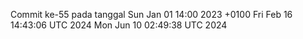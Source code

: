 Commit ke-55 pada tanggal Sun Jan 01 14:00 2023 +0100
Fri Feb 16 14:43:06 UTC 2024
Mon Jun 10 02:49:38 UTC 2024
